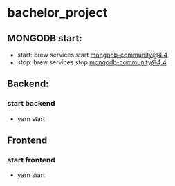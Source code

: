 # bachelor_project

## MONGODB start:
- start: brew services start mongodb-community@4.4
- stop: brew services stop mongodb-community@4.4

## Backend:
### start backend
- yarn start

## Frontend
### start frontend
- yarn start
